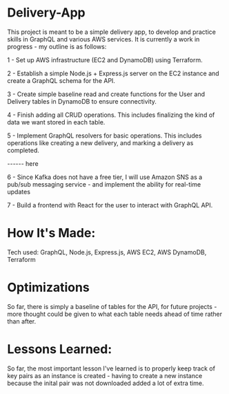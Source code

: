 # Delivery-App
This project is meant to be a simple delivery app, to develop and practice skills in GraphQL and various AWS services. It is currently a work in progress - my outline is as follows:

1 - Set up AWS infrastructure (EC2 and DynamoDB) using Terraform. 

2 - Establish a simple Node.js + Express.js server on the EC2 instance and create a GraphQL schema for the API.

3 - Create simple baseline read and create functions for the User and Delivery tables in DynamoDB to ensure connectivity. 

4 - Finish adding all CRUD operations. This includes finalizing the kind of data we want stored in each table. 

5 - Implement GraphQL resolvers for basic operations. This includes operations like creating a new delivery, and marking a delivery as completed.

------ here

6 - Since Kafka does not have a free tier, I will use Amazon SNS as a pub/sub messaging service - and implement the ability for real-time updates

7 - Build a frontend with React for the user to interact with GraphQL API.



# How It's Made:
Tech used: GraphQL, Node.js, Express.js, AWS EC2, AWS DynamoDB, Terraform 

# Optimizations
So far, there is simply a baseline of tables for the API, for future projects - more thought could be given to what each table needs ahead of time rather than after. 

# Lessons Learned:
So far, the most important lesson I've learned is to properly keep track of key pairs as an instance is created - having to create a new instance because the inital pair was not downloaded added a lot of extra time. 



